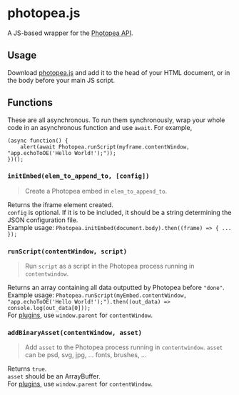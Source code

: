 # photopea.js
A JS-based wrapper for the [Photopea API](https://www.photopea.com/api/).

## Usage
Download [photopea.js](photopea.js) and add it to the head of your HTML document, or in the body before your main JS script.

## Functions
These are all asynchronous. To run them synchronously, wrap your whole code in an asynchronous function and use `await`. For example,
```
(async function() {
    alert(await Photopea.runScript(myframe.contentWindow, "app.echoToOE('Hello World!');"));
})();
```

### `initEmbed(elem_to_append_to, [config])`
> Create a Photopea embed in `elem_to_append_to`. 

Returns the iframe element created. <br />
`config` is optional. If it is to be included, it should be a string determining the JSON configuration file. <br />
Example usage: `Photopea.initEmbed(document.body).then((frame) => { ... });`

### `runScript(contentWindow, script)`
> Run `script` as a script in the Photopea process running in `contentwindow`.

Returns an array containing all data outputted by Photopea before `"done"`. <br />
Example usage: `Photopea.runScript(myEmbed.contentWindow, "app.echoToOE('Hello World!');").then((out_data) => console.log(out_data[0]));` <br />
For [plugins](https://www.photopea.com/api/plugins), use `window.parent` for `contentWindow`.

### `addBinaryAsset(contentWindow, asset)`
> Add `asset` to the Photopea process running in `contentwindow`. `asset` can be psd, svg, jpg, ... fonts, brushes, ...

Returns `true`. <br />
`asset` should be an ArrayBuffer. <br />
For [plugins](https://www.photopea.com/api/plugins), use `window.parent` for `contentWindow`.